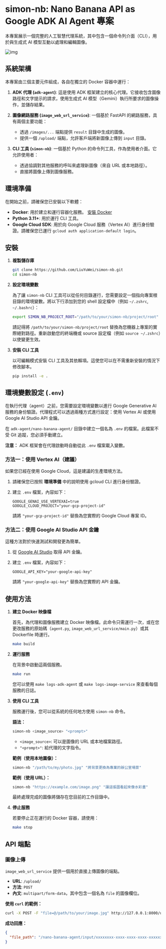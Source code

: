 # simon-nb: Nano Banana API as Google ADK AI Agent 專案

本專案展示一個完整的人工智慧代理系統，其中包含一個命令列介面（CLI），用於與生成式 AI 模型互動以處理和編輯圖像。

![img](./img/image_1.png)

## 系統架構

本專案由三個主要元件組成，各自在獨立的 Docker 容器中運行：

1.  **ADK 代理 (`adk-agent`)**: 這是使用 ADK 框架建立的核心代理。它接收包含圖像路徑和文字提示的請求，使用生成式 AI 模型（Gemini）執行所要求的圖像操作，並儲存結果。

2.  **圖像網路服務 (`image_web_url_service`)**: 一個基於 FastAPI 的網路服務，具有兩個主要功能：
    *   透過 `/images/...` 端點提供 `result` 目錄中生成的圖像。
    *   提供一個 `/upload/` 端點，允許客戶端將新圖像上傳到 `input` 目錄。

3.  **CLI 工具 (`simon-nb`)**: 一個基於 Python 的命令列工具，作為使用者介面。它允許使用者：
    *   透過協調對其他服務的呼叫來處理新圖像（來自 URL 或本地路徑）。
    *   直接將圖像上傳到圖像服務。

## 環境準備

在開始之前，請確保您已安裝以下軟體：

*   **Docker**: 用於建立和運行容器化服務。 [安裝 Docker](https://docs.docker.com/get-docker/)
*   **Python 3.11+**: 用於運行 CLI 工具。
*   **Google Cloud SDK**: 用於向 Google Cloud 服務（Vertex AI）進行身份驗證。請確保您已運行 `gcloud auth application-default login`。

## 安裝

1.  **複製儲存庫**

    ```bash
    git clone https://github.com/LiuYuWei/simon-nb.git
    cd simon-nb
    ```

2.  **設定環境變數**

    為了讓 `simon-nb` CLI 工具可以從任何目錄運行，您需要設定一個指向專案根目錄的環境變數。將以下行添加到您的 shell 設定檔中（例如 `~/.zshrc`, `~/.bashrc`）：

    ```bash
    export SIMON_NB_PROJECT_ROOT="/path/to/your/simon-nb/project/root"
    ```

    請記得將 `/path/to/your/simon-nb/project/root` 替換為您機器上專案的實際絕對路徑。重新啟動您的終端機或 source 設定檔（例如 `source ~/.zshrc`）以使變更生效。

3.  **安裝 CLI 工具**

    以可編輯模式安裝 CLI 工具及其依賴項。這使您可以在不需重新安裝的情況下修改腳本。

    ```bash
    pip install -e .
    ```

## 環境變數設定 (`.env`)

在執行代理（agent）之前，您需要設定環境變數以進行 Google Generative AI 服務的身份驗證。代理程式可以透過兩種方式進行設定：使用 Vertex AI 或使用 Google AI Studio API 金鑰。

在 `adk-agent/nano-banana-agent/` 目錄中建立一個名為 `.env` 的檔案。此檔案不受 Git 追蹤，您必須手動建立。

**注意：** ADK 框架會在代理啟動時自動從此 `.env` 檔案載入變數。

### 方法一：使用 Vertex AI（建議）

如果您已經在使用 Google Cloud，這是建議的生產環境方法。

1.  請確保您已按照 **環境準備** 中的說明使用 gcloud CLI 進行身份驗證。
2.  建立 `.env` 檔案，內容如下：

    ```
    GOOGLE_GENAI_USE_VERTEXAI=true
    GOOGLE_CLOUD_PROJECT="your-gcp-project-id"
    ```

    請將 `"your-gcp-project-id"` 替換為您實際的 Google Cloud 專案 ID。

### 方法二：使用 Google AI Studio API 金鑰

這種方法對於快速測試和開發更為簡單。

1.  從 [Google AI Studio](https://aistudio.google.com/app/apikey) 取得 API 金鑰。
2.  建立 `.env` 檔案，內容如下：

    ```
    GOOGLE_API_KEY="your-google-api-key"
    ```

    請將 `"your-google-api-key"` 替換為您實際的 API 金鑰。

## 使用方法

1.  **建立 Docker 映像檔**

    首先，為代理和圖像服務建立 Docker 映像檔。此命令只需運行一次，或在您更改服務的原始碼（`agent.py`, `image_web_url_service/main.py`）或其 Dockerfile 時運行。

    ```bash
    make build
    ```

2.  **運行服務**

    在背景中啟動這兩個服務。

    ```bash
    make run
    ```

    您可以使用 `make logs-adk-agent` 或 `make logs-image-service` 來查看每個服務的日誌。

3.  **使用 CLI 工具**

    服務運行後，您可以從系統的任何地方使用 `simon-nb` 命令。

    **語法：**
    ```bash
    simon-nb <image_source> "<prompt>"
    ```

    *   `<image_source>`: 可以是圖像的 URL 或本地檔案路徑。
    *   `"<prompt>"`: 給代理的文字指令。

    **範例（使用本地圖像）：**
    ```bash
    simon-nb "/path/to/my/photo.jpg" "將背景更換為專業的辦公室場景"
    ```

    **範例（使用 URL）：**
    ```bash
    simon-nb "https://example.com/image.png" "讓這張圖看起來像水彩畫"
    ```

    最終處理完成的圖像將儲存在您目前的工作目錄中。

4.  **停止服務**

    若要停止正在運行的 Docker 容器，請使用：
    ```bash
    make stop
    ```

## API 端點

### 圖像上傳

`image_web_url_service` 提供一個用於直接上傳圖像的端點。

*   **URL**: `/upload/`
*   **方法**: `POST`
*   **內文**: `multipart/form-data`，其中包含一個名為 `file` 的圖像欄位。

**使用 `curl` 的範例：**
```bash
curl -X POST -F "file=@/path/to/your/image.jpg" http://127.0.0.1:8000/upload/
```

**成功回應：**
```json
{
  "file_path": "/nano-banana-agent/input/xxxxxxxx-xxxx-xxxx-xxxx-xxxxxxxxxxxx.jpg"
}
```
